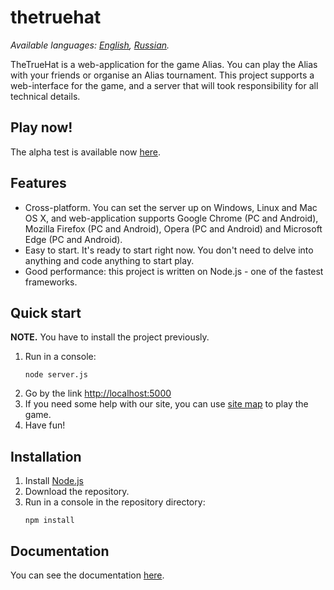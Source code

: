 # thetruehat
*Available languages: [English](README.md), [Russian](README.ru.md).*

TheTrueHat is a web-application for the game Alias. You can play the Alias with your friends or organise an Alias tournament.
This project supports a web-interface for the game, and a server that will took responsibility for all technical details.

## Play now!
The alpha test is available now [here](http://m20-sch57.site:3005/).

## Features
* Cross-platform. You can set the server up on Windows, Linux and Mac OS X, and web-application supports Google Chrome (PC and Android), Mozilla Firefox (PC and Android), Opera (PC and Android) and Microsoft Edge (PC and Android).
* Easy to start. It's ready to start right now. You don't need to delve into anything and code anything to start play.
* Good performance: this project is written on Node.js - one of the fastest frameworks.

## Quick start
**NOTE.** You have to install the project previously.

1. Run in a console:
    ```shell script
    node server.js
    ```
1. Go by the link [http://localhost:5000](http://localhost:5000)
1. If you need some help with our site, you can use [site map](docs/site_map.md) to play the game.
1. Have fun!

## Installation
1. Install [Node.js](https://nodejs.org/)
1. Download the repository.
1. Run in a console in the repository directory:
    ```shell script
    npm install
    ```

## Documentation
You can see the documentation [here](docs/main.md).
